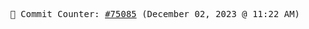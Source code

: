 <p align="center">
    <samp>
        📮 Commit Counter: <a href="https://github.com/Javascript-void0/Javascript-void0/commits/main">#75085</a> (December 02, 2023 @ 11:22 AM)
    </samp>
</p>